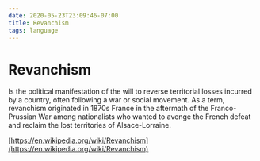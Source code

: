 ```yaml
---
date: 2020-05-23T23:09:46-07:00
title: Revanchism
tags: language
---
```


# Revanchism

Is the political manifestation of the will to reverse territorial losses incurred by a country, often following a war or social movement. As a term, revanchism originated in 1870s France in the aftermath of the Franco-Prussian War among nationalists who wanted to avenge the French defeat and reclaim the lost territories of Alsace-Lorraine.

[https://en.wikipedia.org/wiki/Revanchism](https://en.wikipedia.org/wiki/Revanchism)